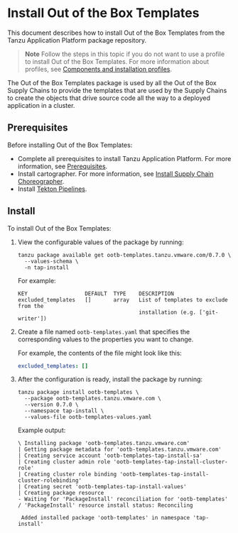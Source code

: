 # Install Out of the Box Templates

This document describes how to install Out of the Box Templates
from the Tanzu Application Platform package repository.

> **Note** Follow the steps in this topic if you do not want to use a profile to install Out of the Box Templates. For more information about profiles, see [Components and installation profiles](../about-package-profiles.hbs.md).

The Out of the Box Templates package is used by all the Out of the Box Supply
Chains to provide the templates that are used by the Supply Chains to create
the objects that drive source code all the way to a deployed application in a
cluster.

## <a id='ootb-templ-prereqs'></a>Prerequisites

Before installing Out of the Box Templates:

- Complete all prerequisites to install Tanzu Application Platform. For more information, see [Prerequisites](../prerequisites.md).
- Install cartographer. For more information, see [Install Supply Chain Choreographer](install-scc.md).
- Install [Tekton Pipelines](../tekton/install-tekton.md).

## <a id='inst-ootb-templ-proc'></a> Install

To install Out of the Box Templates:

1. View the configurable values of the package by running:

    ```console
    tanzu package available get ootb-templates.tanzu.vmware.com/0.7.0 \
      --values-schema \
      -n tap-install
    ```

    For example:

    ```console
    KEY                  DEFAULT  TYPE    DESCRIPTION
    excluded_templates   []       array   List of templates to exclude from the
                                          installation (e.g. ['git-writer'])
    ```

1. Create a file named `ootb-templates.yaml` that specifies the corresponding
   values to the properties you want to change.

   For example, the contents of the file might look like this:

    ```yaml
    excluded_templates: []
    ```


1. After the configuration is ready, install the package by running:

    ```console
    tanzu package install ootb-templates \
      --package ootb-templates.tanzu.vmware.com \
      --version 0.7.0 \
      --namespace tap-install \
      --values-file ootb-templates-values.yaml
    ```

    Example output:

    ```console
    \ Installing package 'ootb-templates.tanzu.vmware.com'
    | Getting package metadata for 'ootb-templates.tanzu.vmware.com'
    | Creating service account 'ootb-templates-tap-install-sa'
    | Creating cluster admin role 'ootb-templates-tap-install-cluster-role'
    | Creating cluster role binding 'ootb-templates-tap-install-cluster-rolebinding'
    | Creating secret 'ootb-templates-tap-install-values'
    | Creating package resource
    - Waiting for 'PackageInstall' reconciliation for 'ootb-templates'
    / 'PackageInstall' resource install status: Reconciling

     Added installed package 'ootb-templates' in namespace 'tap-install'
    ```
